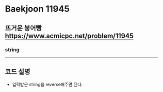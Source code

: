 Baekjoon 11945
=============
뜨거운 붕어빵 <https://www.acmicpc.net/problem/11945>
---------------
### string
- - -
## 코드 설명
- 입력받은 string을 reverse해주면 된다.

